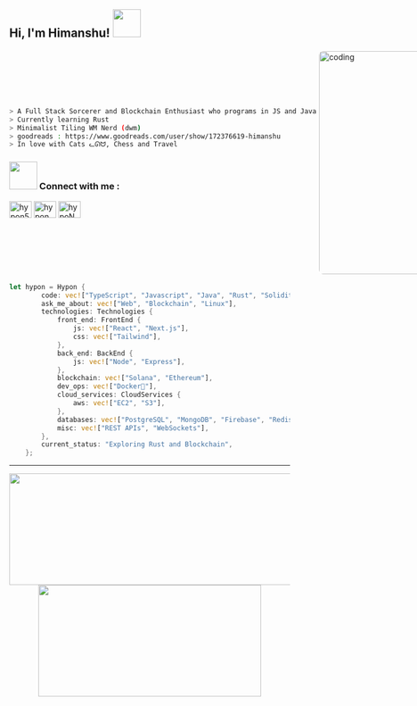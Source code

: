 <h2> Hi, I'm Himanshu! <img src="https://media.giphy.com/media/mGcNjsfWAjY5AEZNw6/giphy.gif" width="50"></h2>

<div style="display: flex; align-items: center; justify-content: space-between;">
  <div>
    
  ````bash
> A Full Stack Sorcerer and Blockchain Enthusiast who programs in JS and Java
> Currently learning Rust
> Minimalist Tiling WM Nerd (dwm)
> goodreads : https://www.goodreads.com/user/show/172376619-himanshu
> In love with Cats ᓚᘏᗢ, Chess and Travel
````
    
### <img src="https://media.giphy.com/media/VgCDAzcKvsR6OM0uWg/giphy.gif" width="50"> Connect with me :
<p align="left">
<a href="https://twitter.com/itshypon" target="blank"><img align="center" src="https://raw.githubusercontent.com/rahuldkjain/github-profile-readme-generator/master/src/images/icons/Social/twitter.svg" alt="hypon5" height="30" width="40" /></a>
<a href="https://linkedin.com/in/hypon" target="blank"><img align="center" src="https://raw.githubusercontent.com/rahuldkjain/github-profile-readme-generator/master/src/images/icons/Social/linked-in-alt.svg" alt="hypon" height="30" width="40" /></a>
<a href="https://discord.gg/hypoN#1358" target="blank"><img align="center" src="https://raw.githubusercontent.com/rahuldkjain/github-profile-readme-generator/master/src/images/icons/Social/discord.svg" alt="hypoN#1358" height="30" width="40" /></a>
</p>
  </div>
  <div>
    <img align="right" alt="coding" width="400" src="https://user-images.githubusercontent.com/29340294/150726291-afd08470-3b21-4df6-8173-293ece555d4f.gif" style="border: 2px solid white; border-radius: 10px;" />
  </div>
</div>


```rust
let hypon = Hypon {
        code: vec!["TypeScript", "Javascript", "Java", "Rust", "Solidity"],
        ask_me_about: vec!["Web", "Blockchain", "Linux"],
        technologies: Technologies {
            front_end: FrontEnd {
                js: vec!["React", "Next.js"],
                css: vec!["Tailwind"],
            },
            back_end: BackEnd {
                js: vec!["Node", "Express"],
            },
            blockchain: vec!["Solana", "Ethereum"],
            dev_ops: vec!["Docker🐳"],
            cloud_services: CloudServices {
                aws: vec!["EC2", "S3"],
            },
            databases: vec!["PostgreSQL", "MongoDB", "Firebase", "Redis"],
            misc: vec!["REST APIs", "WebSockets"],
        },
        current_status: "Exploring Rust and Blockchain",
    };
```

---


<p align="center">
  <img width="600" height="200" src="https://github-readme-stats.vercel.app/api?username=itshypon&show_icons=true&theme=vision-friendly-dark">
  <img width="400" height="200" src="https://github-readme-stats.vercel.app/api/top-langs/?username=itshypon&size_weight=0.15&count_weight=0.5&layout=compact&theme=vision-friendly-dark">
</p>
 


<div id="header" align="center">
  <img src="https://komarev.com/ghpvc/?username=itshypon&style=for-the-badge&color=orange" alt=""/>
</div>

